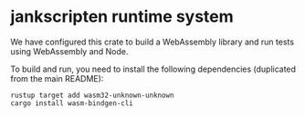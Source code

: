 # jankscripten runtime system

We have configured this crate to build a WebAssembly library and run tests
using WebAssembly and Node.

To build and run, you need to install the following dependencies (duplicated
from the main README):

```
rustup target add wasm32-unknown-unknown
cargo install wasm-bindgen-cli
```
